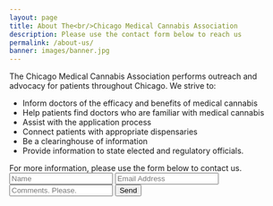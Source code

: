 ```yaml
---
layout: page
title: About The<br/>Chicago Medical Cannabis Association
description: Please use the contact form below to reach us
permalink: /about-us/
banner: images/banner.jpg
---
```


The Chicago Medical Cannabis Association performs outreach and advocacy for patients throughout Chicago. We strive to:
<ul>
<li/>Inform doctors of the efficacy and benefits of medical cannabis </li>
<li/>Help patients find doctors who are familiar with medical cannabis </li>
<li/>Assist with the application process </li>
<li/>Connect patients with appropriate dispensaries</li>
<li/>Be a clearinghouse of information</li>
<li/>Provide information to state elected and regulatory officials.</li>
</ul>
For more information, please use the form below to contact us.

<form action="https://formspree.io/info@chicagocannabis.org"
      method="POST">
    <input type="text" name="_name" placeholder="Name">
    <input type="email" name="_replyto" placeholder="Email Address">
    <input type="text" name="_comments" placeholder="Comments. Please.">
    <input type="hidden" name="_subject" value="New submission!" />
    <input type="hidden" name="_next" value="{{ site.github.url }}/index.html" />
    <input type="text" name="_gotcha" style="display:none" />
    <input type="submit" value="Send">
</form>

